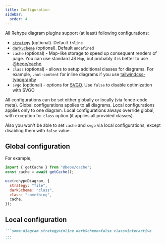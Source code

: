 ```yaml
---
title: Configuration
sidebar:
  order: 4
---
```


All Rehype diagram plugins support (at least) following configurations:

- [`strategy`](/start-here/strategy/) (optional). Default `inline`
- [`darkScheme`](/start-here/dark-scheme/) (optional). Default `undefined`
- `cache` (optional) - Map-like storage to speed up consequent renders of page. You can use standard JS `Map`, but probably it is better to use [@beoe/cache](https://github.com/stereobooster/beoe/tree/main/packages/cache/).
- `class` (optional) - allows to setup additional classes for diagrams. For example, `.not-content` for inline diagrams if you use [tailwindcss-typography](https://github.com/tailwindlabs/tailwindcss-typography)
- `svgo` (optional) - options for [SVGO](https://github.com/svg/svgo). Use `false` to disable optimization with SVGO

All configurations can be set either globally or locally (via fence-code meta). Global configurations applies to all diagrams. Local configurations applies only to one diagram. Local configurations always override global, with exception for `class` option (it applies all provided classes).

Also you won't be able to set `cache` and `svgo` via local configurations, except disabling them with `false` value.

## Global configuration

For example,

```js
import { getCache } from "@beoe/cache";
const cache = await getCache();

use(rehypeDiagram, {
  strategy: "file",
  darkScheme: "class",
  class: "something",
  cache,
});
```

## Local configuration

````md
```some-diagram strategy=inline darkScheme=false class=interactive
...
```
````
